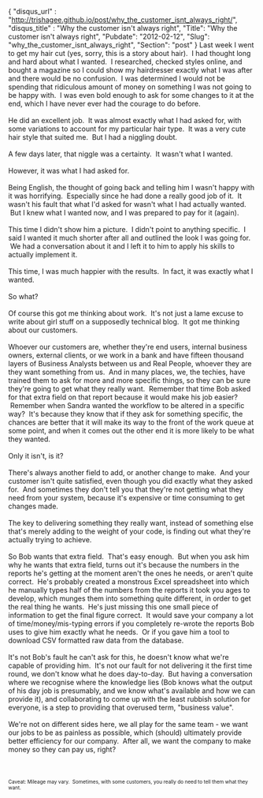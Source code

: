 {
 "disqus_url" : "http://trishagee.github.io/post/why_the_customer_isnt_always_right/",
 "disqus_title" : "Why the customer isn't always right",
 "Title": "Why the customer isn't always right",
 "Pubdate": "2012-02-12",
 "Slug": "why_the_customer_isnt_always_right",
 "Section": "post"
}
Last week I went to get my hair cut (yes, sorry, this is a story about hair). &nbsp;I had thought long and hard about what I wanted. &nbsp;I researched, checked styles online, and bought a magazine so I could show my hairdresser exactly what I was after and there would be no confusion. &nbsp;I was determined I would not be spending that ridiculous amount of money on something I was not going to be happy with. &nbsp;I was even bold enough to ask for some changes to it at the end, which I have never ever had the courage to do before.<br /><br />He did an excellent job. &nbsp;It was almost exactly what I had asked for, with some variations to account for my particular hair type. &nbsp;It was a very cute hair style that suited me. &nbsp;But I had a niggling doubt.<br /><br />A few days later, that niggle was a certainty. &nbsp;It wasn't what I wanted.<br /><br />However, it was what I had asked for.<br /><br />Being English, the thought of going back and telling him I wasn't happy with it was horrifying. &nbsp;Especially since he had done a really good job of it. &nbsp;It wasn't his fault that what I'd asked for wasn't what I had actually wanted. &nbsp;But I knew what I wanted now, and I was prepared to pay for it (again).<br /><br />This time I didn't show him a picture. &nbsp;I didn't point to anything specific. &nbsp;I said I wanted it much shorter after all and outlined the look I was going for. &nbsp;We had a conversation about it and I left it to him to apply his skills to actually implement it.<br /><br />This time, I was much happier with the results. &nbsp;In fact, it was exactly what I wanted.<br /><br />So what?<br /><br />Of course this got me thinking about work. &nbsp;It's not just a lame excuse to write about girl stuff on a supposedly technical blog. &nbsp;It got me thinking about our customers.<br /><br />Whoever our customers are, whether they're end users, internal business owners, external clients, or we work in a bank and have fifteen thousand layers of Business Analysts between us and Real People, whoever they are they want something from us. &nbsp;And in many places, we, the techies, have trained them to ask for more and more specific things, so they can be sure they're going to get what they really want. &nbsp;Remember that time Bob asked for that extra field on that report because it would make his job easier? &nbsp;Remember when Sandra wanted the workflow to be altered in a specific way? &nbsp;It's because they know that if they ask for something specific, the chances are better that it will make its way to the front of the work queue at some point, and when it comes out the other end it is more likely to be what they wanted.<br /><br />Only it isn't, is it?<br /><br />There's always another field to add, or another change to make. &nbsp;And your customer isn't quite satisfied, even though you did exactly what they asked for. &nbsp;And sometimes they don't tell you that they're not getting what they need from your system, because it's expensive or time consuming to get changes made.<br /><br />The key to delivering something they really want, instead of something else that's merely adding to the weight of your code, is finding out what they're actually trying to achieve.<br /><br />So Bob wants that extra field. &nbsp;That's easy enough. &nbsp;But when you ask him why he wants that extra field, turns out it's because the numbers in the reports he's getting at the moment aren't the ones he needs, or aren't quite correct. &nbsp;He's probably created a monstrous Excel spreadsheet into which he manually types half of the numbers from the reports it took you ages to develop, which munges them into something quite different, in order to get the real thing he wants. &nbsp;He's just missing this one small piece of information to get the final figure correct. &nbsp;It would save your company a lot of time/money/mis-typing errors if you completely re-wrote the reports Bob uses to give him exactly what he needs. &nbsp;Or if you gave him a tool to download CSV formatted raw data from the database.<br /><br />It's not Bob's fault he can't ask for this, he doesn't know what we're capable of providing him. &nbsp;It's not our fault for not delivering it the first time round, we don't know what he does day-to-day. &nbsp;But having a conversation where we recognise where the knowledge lies (Bob knows what the output of his day job is presumably, and we know what's available and how we can provide it), and collaborating to come up with the least rubbish solution for everyone, is a step to providing that overused term, "business value".<br /><br />We're not on different sides here, we all play for the same team - we want our jobs to be as painless as possible, which (should) ultimately provide better efficiency for our company. &nbsp;After all, we want the company to make money so they can pay us, right?<br /><br /><br /><br /><span style="font-size: x-small;">Caveat: Mileage may vary. &nbsp;Sometimes, with some customers, you really do need to tell them what they want.</span>
